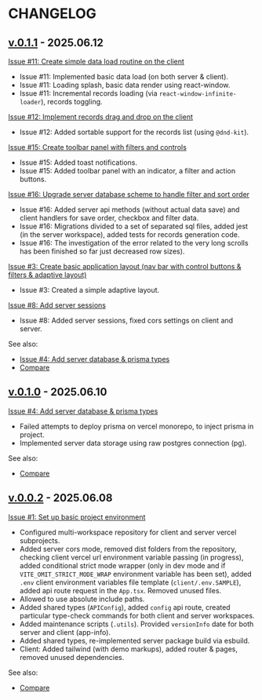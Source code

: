 <!--
 @since 2025.05.02
 @changed 2025.06.12, 15:00
-->

# CHANGELOG

## [v.0.1.1](https://github.com/lilliputten/takemycode-dynamic-list/releases/tag/v.0.1.1) - 2025.06.12

[Issue #11: Create simple data load routine on the client](https://github.com/lilliputten/takemycode-dynamic-list/issues/11)

- Issue #11: Implemented basic data load (on both server & client).
- Issue #11: Loading splash, basic data render using react-window.
- Issue #11: Incremental records loading (via `react-window-infinite-loader`), records toggling.

[Issue #12: Implement records drag and drop on the client](https://github.com/lilliputten/takemycode-dynamic-list/issues/12)

- Issue #12: Added sortable support for the records list (using `@dnd-kit`).

[Issue #15: Create toolbar panel with filters and controls](https://github.com/lilliputten/takemycode-dynamic-list/issues/15)

- Issue #15: Added toast notifications.
- Issue #15: Added toolbar panel with an indicator, a filter and action buttons.

[Issue #16: Upgrade server database scheme to handle filter and sort order](https://github.com/lilliputten/takemycode-dynamic-list/issues/16)

- Issue #16: Added server api methods (without actual data save) and client handlers for save order, checkbox and filter data.
- Issue #16: Migrations divided to a set of separated sql files, added jest (in the server workspace), added tests for records generation code.
- Issue #16: The investigation of the error related to the very long scrolls has been finished so far just decreased row sizes).

[Issue #3: Create basic application layout (nav bar with control buttons & filters & adaptive layout)](https://github.com/lilliputten/takemycode-dynamic-list/issues/3)

- Issue #3: Created a simple adaptive layout.

[Issue #8: Add server sessions](https://github.com/lilliputten/takemycode-dynamic-list/issues/8)

- Issue #8: Added server sessions, fixed cors settings on client and server.

See also:

- [Issue #4: Add server database & prisma types](https://github.com/lilliputten/takemycode-dynamic-list/issues/4)
- [Compare](https://github.com/lilliputten/takemycode-dynamic-list/compare/v.0.1.0...v.0.1.1)

## [v.0.1.0](https://github.com/lilliputten/takemycode-dynamic-list/releases/tag/v.0.1.0) - 2025.06.10

[Issue #4: Add server database & prisma types](https://github.com/lilliputten/takemycode-dynamic-list/issues/4)

- Failed attempts to deploy prisma on vercel monorepo, to inject prisma in project.
- Implemented server data storage using raw postgres connection (pg).

See also:

- [Compare](https://github.com/lilliputten/takemycode-dynamic-list/compare/v.0.0.2...v.0.1.0)

## [v.0.0.2](https://github.com/lilliputten/takemycode-dynamic-list/releases/tag/v.0.0.2) - 2025.06.08

[Issue #1: Set up basic project environment](https://github.com/lilliputten/takemycode-dynamic-list/issues/1)

- Configured multi-workspace repository for client and server vercel subprojects.
- Added server cors mode, removed dist folders from the repository, checking client vercel url environment variable passing (in progress), added conditional strict mode wrapper (only in dev mode and if `VITE_OMIT_STRICT_MODE_WRAP` environment variable has been set), added `.env` client environment variables file template (`client/.env.SAMPLE`), added api route request in the `App.tsx`. Removed unused files.
- Allowed to use absolute include paths.
- Added shared types (`APIConfig`), added `config` api route, created particular type-check commands for both client and server workspaces.
- Added maintenance scripts (`.utils`). Provided `versionInfo` date for both server and client (app-info).
- Added shared types, re-implemented server package build via esbuild.
- Client: Added tailwind (with demo markups), added router & pages, removed unused dependencies.

See also:

- [Compare](https://github.com/lilliputten/takemycode-dynamic-list/compare/v.0.0.0...v.0.0.2)
